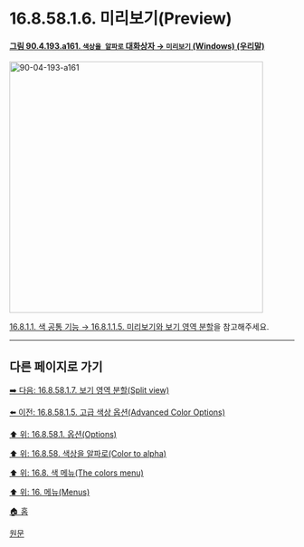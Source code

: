 # 16.8.58.1.6. 미리보기(Preview)

<a id="90-04-193-a161"></a>

#### [그림 90.4.193.a161. `색상을 알파로` 대화상자 → `미리보기` (Windows) (우리말)](./90-04-0193-color_to_alpha.md#90-04-193-a161)
<img width="448" height="444" alt="90-04-193-a161" src="https://github.com/user-attachments/assets/a460ab39-70bd-4f55-a06b-9e86ac95bc13" />

[16.8.1.1. 색 공통 기능 → 16.8.1.1.5. 미리보기와 보기 영역 분할](./16-08-01-01-05-preview_n_split_view.md)을 참고해주세요.

***

## 다른 페이지로 가기

[➡️ 다음: 16.8.58.1.7. 보기 영역 분할(Split view)](./16-08-58-01-07-split_view.md)

[⬅️ 이전: 16.8.58.1.5. 고급 색상 옵션(Advanced Color Options)](./16-08-58-01-05-advanced_color_options.md)

[⬆️ 위: 16.8.58.1. 옵션(Options)](./16-08-58-01-00-options.md)

[⬆️ 위: 16.8.58. 색상을 알파로(Color to alpha)](./16-08-58-00-color-to-alpha.md)

[⬆️ 위: 16.8. 색 메뉴(The colors menu)](./16-08-00-the-colors-menu.md)

[⬆️ 위: 16. 메뉴(Menus)](./16-00-menus.md)

[🏠 홈](./00-home.md)

[원문](https://docs.gimp.org/2.10/ko/gimp-filter-color-to-alpha.html#idm34368)
